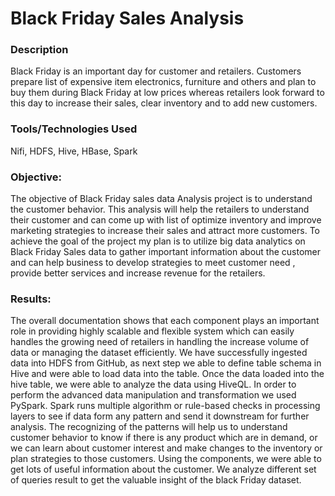 # Black Friday Sales Analysis

### Description
Black Friday is an important day for customer and retailers. Customers prepare list of expensive item electronics, furniture and others and plan to buy them during Black Friday at low prices whereas retailers look forward to this day to increase their sales, clear inventory and to add new customers.

### Tools/Technologies Used
Nifi, HDFS, Hive, HBase, Spark

### Objective:
The objective of Black Friday sales data Analysis project is to understand the customer behavior. This analysis will help the retailers to understand their customer and can come up with list of optimize inventory and improve marketing strategies to increase their sales and attract more customers. To achieve the goal of the project my plan is to utilize big data analytics on Black Friday Sales data to gather important information about the customer and can help business to develop strategies to meet customer need , provide better services and increase revenue for the retailers.

### Results:
The overall documentation shows that each component plays an important role in providing highly scalable and flexible system which can easily handles the growing need of retailers in handling the increase volume of data or managing the dataset efficiently. We have successfully ingested data into HDFS from GitHub, as next step we able to define table schema in Hive and were able to load data into the table. Once the data loaded into the hive table, we were able to analyze the data using HiveQL. In order to perform the advanced data manipulation and transformation we used PySpark. Spark runs multiple algorithm or rule-based checks in processing layers to see if data form any pattern and send it downstream for further analysis. The recognizing of the patterns will help us to understand customer behavior to know if there is any product which are in demand, or we can learn about customer interest and make changes to the inventory or plan strategies to those customers.
Using the components, we were able to get lots of useful information about the customer. We analyze different set of queries result to get the valuable insight of the black Friday dataset.


